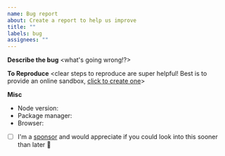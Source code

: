 ```yaml
---
name: Bug report
about: Create a report to help us improve
title: ""
labels: bug
assignees: ""
---
```


**Describe the bug**
<what's going wrong!?>

**To Reproduce**
<clear steps to reproduce are super helpful! Best is to provide an online sandbox, [click to create one](https://stackblitz.com/github/TypeCellOS/BlockNote/tree/main/examples/01-basic/01-minimal?file=App.tsx)>

**Misc**

- Node version:
- Package manager:
- Browser:
- [ ] I'm a [sponsor](https://github.com/sponsors/YousefED) and would appreciate if you could look into this sooner than later 💖

